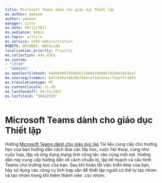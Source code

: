 ```yaml
---
title: Microsoft Teams dành cho giáo dục Thiết lập
ms.author: pebaum
author: pebaum
manager: scotv
ms.date: 09/13/2021
ms.audience: Admin
ms.topic: article
ms.service: o365-administration
ROBOTS: NOINDEX, NOFOLLOW
localization_priority: Priority
ms.collection: Adm_O365
ms.custom:
- "13729"
- "9008595"
ms.openlocfilehash: 4a6b440078ddb4b73d8de1b0d0e7d260e5854eaf
ms.sourcegitcommit: b47c6d5e74819b73becaf1dc5eacc72eaf7c1055
ms.translationtype: MT
ms.contentlocale: vi-VN
ms.lasthandoff: 09/15/2021
ms.locfileid: "59422333"
---
```

# <a name="microsoft-teams-for-education-setup"></a>Microsoft Teams dành cho giáo dục Thiết lập

Hướng [Microsoft Teams dành cho giáo dục lập](https://admin.microsoft.com/AdminPortal/Home?#/modernonboarding/msteamsedu) Tài liệu cung cấp cho trường học của bạn hướng dẫn cách đưa các lớp học, cuộc hội thoại, cũng như cuộc họp, tệp và ứng dụng mang tính cộng tác vào cùng một nơi. Hướng dẫn này cung cấp hướng dẫn về cách chuẩn bị, lập kế hoạch và cấu hình Teams cho trường học của bạn. Sau khi hoàn tất việc triển khai của bạn, hãy sử dụng các công cụ tích hợp sẵn để thiết lập người có thể tự tạo nhóm và tạo nhóm trong khi thêm thành viên .csv nhóm. 

